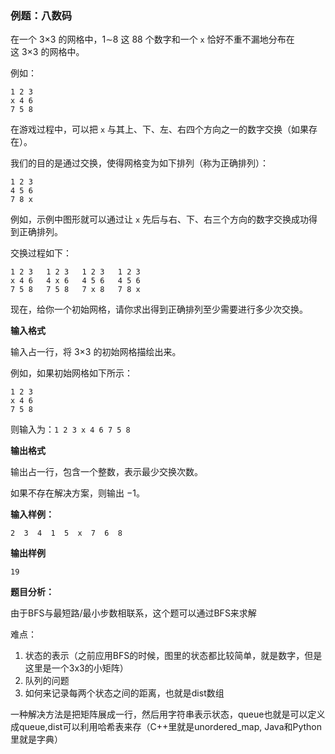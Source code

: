 ### 例题：八数码

在一个 3×3 的网格中，1∼8 这 88 个数字和一个 `x` 恰好不重不漏地分布在这 3×3 的网格中。

例如：

```
1 2 3
x 4 6
7 5 8
```

在游戏过程中，可以把 `x` 与其上、下、左、右四个方向之一的数字交换（如果存在）。

我们的目的是通过交换，使得网格变为如下排列（称为正确排列）：

```
1 2 3
4 5 6
7 8 x
```

例如，示例中图形就可以通过让 `x` 先后与右、下、右三个方向的数字交换成功得到正确排列。

交换过程如下：

```
1 2 3   1 2 3   1 2 3   1 2 3
x 4 6   4 x 6   4 5 6   4 5 6
7 5 8   7 5 8   7 x 8   7 8 x
```

现在，给你一个初始网格，请你求出得到正确排列至少需要进行多少次交换。

**输入格式**

输入占一行，将 3×3 的初始网格描绘出来。

例如，如果初始网格如下所示：

```
1 2 3
x 4 6
7 5 8
```

则输入为：`1 2 3 x 4 6 7 5 8`

**输出格式**

输出占一行，包含一个整数，表示最少交换次数。

如果不存在解决方案，则输出 −1。

**输入样例：**

```
2  3  4  1  5  x  7  6  8

```

**输出样例**

```
19
```

**题目分析：**

由于BFS与最短路/最小步数相联系，这个题可以通过BFS来求解

难点：

1. 状态的表示（之前应用BFS的时候，图里的状态都比较简单，就是数字，但是这里是一个3x3的小矩阵）
2. 队列的问题
3. 如何来记录每两个状态之间的距离，也就是dist数组

一种解决方法是把矩阵展成一行，然后用字符串表示状态，queue也就是可以定义成queue<string>,dist可以利用哈希表来存（C++里就是unordered_map, Java和Python里就是字典）

